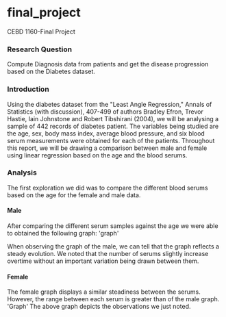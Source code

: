 # final_project
CEBD 1160-Final Project
### Research Question
Compute Diagnosis data from patients and get the disease progression based on the Diabetes dataset.

### Introduction

Using the diabetes dataset from the "Least Angle Regression," Annals of Statistics (with discussion), 407-499 of authors Bradley Efron, Trevor Hastie, Iain Johnstone and Robert Tibshirani (2004), we will be analysing a sample of 442 records of diabetes patient. The variables being studied are the age, sex, body mass index, average blood pressure, and six blood serum measurements were obtained for each of the patients.
Throughout this report, we will be drawing a comparison between male and female using  linear regression based on the age and the blood serums.


### Analysis

The first exploration we did was to compare the different blood serums based on the age for the female and male data.

#### Male 

After comparing the different serum samples against the age we were able to obtained the following graph:
'graph'

When observing the graph of the male, we can tell that the graph reflects a steady evolution.
We noted that the number of serums slightly increase overtime without an important variation being drawn between them.

#### Female

The female graph displays a similar steadiness between the serums. However, the range between each serum is greater than of the male graph.
'Graph'
The above graph depicts the observations we just noted.
